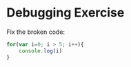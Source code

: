 # Debugging Exercise

Fix the broken code:

```javascript
for(var i=0; i > 5; i++){
    console.log(i)
}
```

```javascript

```